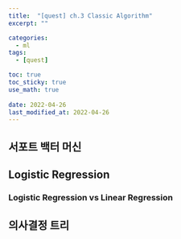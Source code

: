 ```yaml
---
title:  "[quest] ch.3 Classic Algorithm"
excerpt: ""

categories:
  - ml
tags:
  - [quest]

toc: true
toc_sticky: true
use_math: true
 
date: 2022-04-26
last_modified_at: 2022-04-26
---
```


## 서포트 백터 머신

## Logistic Regression

### Logistic Regression vs Linear Regression

## 의사결정 트리
